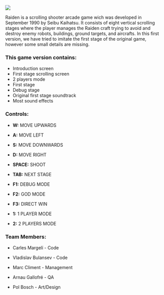 ![](http://vignette1.wikia.nocookie.net/raidenbase/images/7/7a/RaidenLogo.png/revision/latest?cb=20160307170649)





Raiden is a scrolling shooter arcade game wich was developed in September 1990 by Seibu Kaihatsu. It consists of eight vertical scrolling stages where the player manages the Raiden craft trying to avoid and destroy enemy robots, buildings, ground targets, and aircrafts. In this first version, we have tried to imitate the first stage of the original game, however some small details are missing.

### This game version contains:

- Introduction screen
- First stage scrolling screen
- 2 players mode
- First stage 
- Debug stage
- Original first stage soundtrack
- Most sound effects



### Controls:

* **W:** MOVE UPWARDS

* **A:** MOVE LEFT

* **S:** MOVE DOWNWARDS

* **D:** MOVE RIGHT

* **SPACE:** SHOOT

* **TAB:** NEXT STAGE

* **F1:** DEBUG MODE

* **F2:** GOD MODE

* **F3:** DIRECT WIN

* **1:** 1 PLAYER MODE

* **2:** 2 PLAYERS MODE



### Team Members:

- Carles Margelí - Code
     

- Vladislav Bulansev - Code
   
   

- Marc Climent - Management
   

- Arnau Gallofré - QA
    

- Pol Bosch - Art/Design
  


